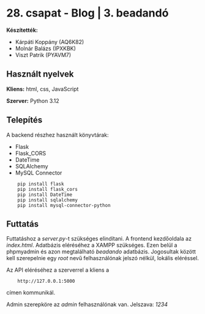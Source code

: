 # 28. csapat - Blog | 3. beadandó


**Készítették:**

- Kárpáti Koppány   (AQ6K82)
- Molnár Balázs     (IPXKBK)
- Viszt Patrik      (PYAVM7)

## Használt nyelvek

**Kliens:** html, css, JavaScript

**Szerver:** Python 3.12

## Telepítés

A backend részhez használt könyvtárak:
- Flask
- Flask_CORS
- DateTime 
- SQLAlchemy
- MySQL Connector

```shell
    pip install flask
    pip install flask_cors
    pip install DateTime
    pip install sqlalchemy
    pip install mysql-connector-python
```

## Futtatás

Futtatáshoz a *server.py*-t szükséges elindítani. A frontend kezdőoldala az *index.html*. Adatbázis eléréséhez a XAMPP szükséges. Ezen belül a phpmyadmin és azon megtalálható *beadando* adatbázis. Jogosultak között kell szerepelnie egy *root* nevű felhasználónak jelszó nélkül, lokális eléréssel.

Az API eléréséhez a szerverrel a kliens a
```url
    http://127.0.0.1:5000
```
címen kommunikál.

Admin szerepköre az *admin* felhasználónak van. Jelszava: *1234*